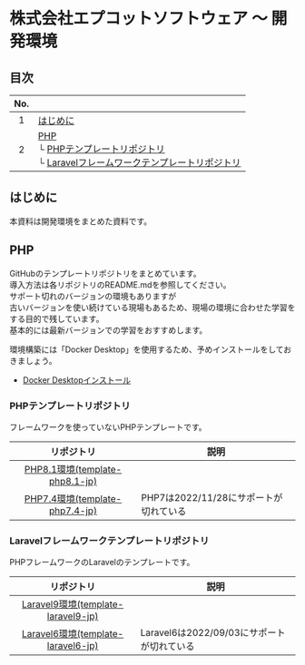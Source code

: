 # 株式会社エプコットソフトウェア ～ 開発環境

## 目次

| No. |  |
| :---: | --- |
| 1 | [はじめに](#はじめに) |
| 2 | [PHP](#php)<br>└ [PHPテンプレートリポジトリ](#phpテンプレートリポジトリ)<br>└ [Laravelフレームワークテンプレートリポジトリ](#laravelフレームワークテンプレートリポジトリ) |

## はじめに

本資料は開発環境をまとめた資料です。

## PHP

GitHubのテンプレートリポジトリをまとめています。  
導入方法は各リポジトリのREADME.mdを参照してください。  
サポート切れのバージョンの環境もありますが  
古いバージョンを使い続けている現場もあるため、現場の環境に合わせた学習をする目的で残しています。  
基本的には最新バージョンでの学習をおすすめします。

環境構築には「Docker Desktop」を使用するため、予めインストールをしておきましょう。  

- [Docker Desktopインストール](./../training/docker/install.md)

### PHPテンプレートリポジトリ

フレームワークを使っていないPHPテンプレートです。

| リポジトリ | 説明 |
| :---: | --- |
| [PHP8.1環境(template-php8.1-jp)](https://github.com/epkotsoftware/template-php8.1-jp) |  |
| [PHP7.4環境(template-php7.4-jp)](https://github.com/epkotsoftware/template-php7.4-jp) | PHP7は2022/11/28にサポートが切れている |

### Laravelフレームワークテンプレートリポジトリ

PHPフレームワークのLaravelのテンプレートです。

| リポジトリ | 説明 |
| :---: | --- |
| [Laravel9環境(template-laravel9-jp)](https://github.com/epkotsoftware/template-laravel9-jp) |  |
| [Laravel6環境(template-laravel6-jp)](https://github.com/epkotsoftware/template-laravel6-jp) | Laravel6は2022/09/03にサポートが切れている |
